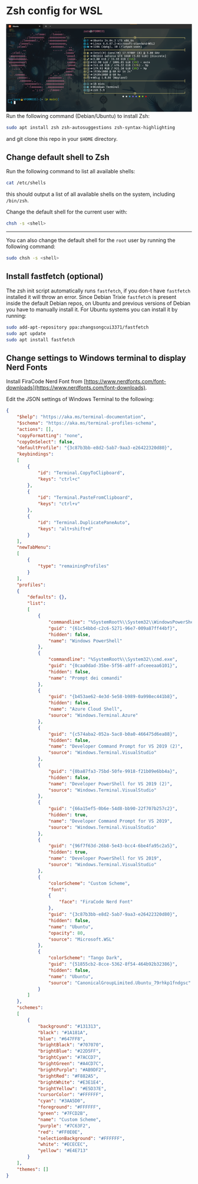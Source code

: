 # Zsh config for WSL
![Example screenshot](example.png)
Run the following command (Debian/Ubuntu) to install Zsh:
```bash
sudo apt install zsh zsh-autosuggestions zsh-syntax-highlighting
```
and git clone this repo in your `$HOME` directory.

## Change default shell to Zsh
Run the following command to list all available shells:
```bash
cat /etc/shells
```
this should output a list of all available shells on the system, including `/bin/zsh`.

Change the default shell for the current user with:
```bash
chsh -s <shell>
```
---
You can also change the default shell for the `root` user by running the following command:
```bash
sudo chsh -s <shell>
```
## Install fastfetch (optional)
The zsh init script automatically runs `fastfetch`, if you don-t have `fastfetch` installed it will throw an error. Since Debian Trixie `fastfetch` is present inside the default Debian repos, on Ubuntu and previous versions of Debian you have to manually install it. For Ubuntu systems you can install it by running:

```bash
sudo add-apt-repository ppa:zhangsongcui3371/fastfetch
sudo apt update
sudo apt install fastfetch
```
## Change settings to Windows terminal to display Nerd Fonts
Install FiraCode Nerd Font from [https://www.nerdfonts.com/font-downloads](https://www.nerdfonts.com/font-downloads).

Edit the JSON settings of Windows Terminal to the following:

```json
{
    "$help": "https://aka.ms/terminal-documentation",
    "$schema": "https://aka.ms/terminal-profiles-schema",
    "actions": [],
    "copyFormatting": "none",
    "copyOnSelect": false,
    "defaultProfile": "{3c87b3bb-e8d2-5ab7-9aa3-e26422320d80}",
    "keybindings": 
    [
        {
            "id": "Terminal.CopyToClipboard",
            "keys": "ctrl+c"
        },
        {
            "id": "Terminal.PasteFromClipboard",
            "keys": "ctrl+v"
        },
        {
            "id": "Terminal.DuplicatePaneAuto",
            "keys": "alt+shift+d"
        }
    ],
    "newTabMenu": 
    [
        {
            "type": "remainingProfiles"
        }
    ],
    "profiles": 
    {
        "defaults": {},
        "list": 
        [
            {
                "commandline": "%SystemRoot%\\System32\\WindowsPowerShell\\v1.0\\powershell.exe",
                "guid": "{61c54bbd-c2c6-5271-96e7-009a87ff44bf}",
                "hidden": false,
                "name": "Windows PowerShell"
            },
            {
                "commandline": "%SystemRoot%\\System32\\cmd.exe",
                "guid": "{0caa0dad-35be-5f56-a8ff-afceeeaa6101}",
                "hidden": false,
                "name": "Prompt dei comandi"
            },
            {
                "guid": "{b453ae62-4e3d-5e58-b989-0a998ec441b8}",
                "hidden": false,
                "name": "Azure Cloud Shell",
                "source": "Windows.Terminal.Azure"
            },
            {
                "guid": "{c574aba2-052a-5ac8-b0a0-466475d6ea88}",
                "hidden": false,
                "name": "Developer Command Prompt for VS 2019 (2)",
                "source": "Windows.Terminal.VisualStudio"
            },
            {
                "guid": "{0ba87fa3-75bd-50fe-9918-f21b09e6bb4a}",
                "hidden": false,
                "name": "Developer PowerShell for VS 2019 (2)",
                "source": "Windows.Terminal.VisualStudio"
            },
            {
                "guid": "{66a15ef5-0b6e-54d8-bb90-22f707b257c2}",
                "hidden": true,
                "name": "Developer Command Prompt for VS 2019",
                "source": "Windows.Terminal.VisualStudio"
            },
            {
                "guid": "{96f7f63d-26b8-5e43-bcc4-6be4fa95c2a5}",
                "hidden": true,
                "name": "Developer PowerShell for VS 2019",
                "source": "Windows.Terminal.VisualStudio"
            },
            {
                "colorScheme": "Custom Scheme",
                "font": 
                {
                    "face": "FiraCode Nerd Font"
                },
                "guid": "{3c87b3bb-e8d2-5ab7-9aa3-e26422320d80}",
                "hidden": false,
                "name": "Ubuntu",
                "opacity": 80,
                "source": "Microsoft.WSL"
            },
            {
                "colorScheme": "Tango Dark",
                "guid": "{51855cb2-8cce-5362-8f54-464b92b32386}",
                "hidden": false,
                "name": "Ubuntu",
                "source": "CanonicalGroupLimited.Ubuntu_79rhkp1fndgsc"
            }
        ]
    },
    "schemes": 
    [
        {
            "background": "#131313",
            "black": "#1A181A",
            "blue": "#647FF8",
            "brightBlack": "#707070",
            "brightBlue": "#22D5FF",
            "brightCyan": "#7ACCD7",
            "brightGreen": "#A4CD7C",
            "brightPurple": "#AB9DF2",
            "brightRed": "#F882A5",
            "brightWhite": "#E3E1E4",
            "brightYellow": "#E5D37E",
            "cursorColor": "#FFFFFF",
            "cyan": "#3AA5D0",
            "foreground": "#FFFFFF",
            "green": "#7FCD2B",
            "name": "Custom Scheme",
            "purple": "#7C63F2",
            "red": "#FF0E0E",
            "selectionBackground": "#FFFFFF",
            "white": "#ECECEC",
            "yellow": "#E4E713"
        }
    ],
    "themes": []
}
```
